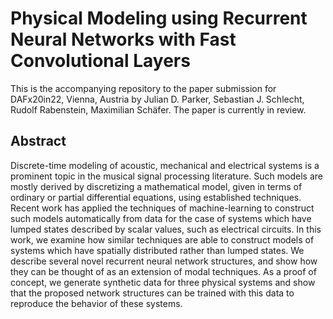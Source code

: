 # Physical Modeling using Recurrent Neural Networks with Fast Convolutional Layers

This is the accompanying repository to the paper submission for DAFx20in22, Vienna, Austria by Julian D. Parker, Sebastian J. Schlecht, Rudolf Rabenstein, Maximilian Schäfer. The paper is currently in review.


## Abstract
Discrete-time modeling of acoustic, mechanical and electrical systems is a prominent topic in the musical signal processing literature. Such models are mostly derived by discretizing a mathematical model, given in terms of ordinary or partial differential equations, using established techniques. Recent work has applied the techniques of machine-learning to construct such models automatically from data for the case of systems which have lumped states described by scalar values, such as electrical circuits. In this work, we examine how similar techniques are able to construct models of systems which have spatially distributed rather than lumped states. We describe several novel recurrent neural network structures, and show how they can be thought of as an extension of modal techniques. As a proof of concept, we generate synthetic data for three physical systems and show that the proposed network structures can be trained with this data to reproduce the behavior of these systems. 
